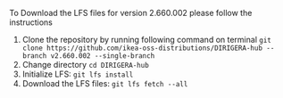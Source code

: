 To Download the LFS files for version 2.660.002 please follow the instructions

1. Clone the repository by running following command on terminal `git clone https://github.com/ikea-oss-distributions/DIRIGERA-hub --branch v2.660.002 --single-branch`
4. Change directory `cd DIRIGERA-hub`
5. Initialize LFS: `git lfs install`
6. Download the LFS files: `git lfs fetch --all`
